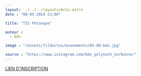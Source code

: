 ```yaml
---
layout: ../../../layouts/Actu.astro
date : "08-05-2024 23:00"

title: "TIS Pétanque"

auteur :
  - bds

image : "/assets/fildactus/evenements/05-08-bds.jpg"

source : "https://www.instagram.com/bds_polytech_sorbonne/"
---
```


[LIEN D'INSCRIPTION](https://docs.google.com/forms/d/e/1FAIpQLScAjTnakmBguPVIPBEcE9YtpItmSinZGF3Fn3ZNIfMf9gRQFg/viewform)